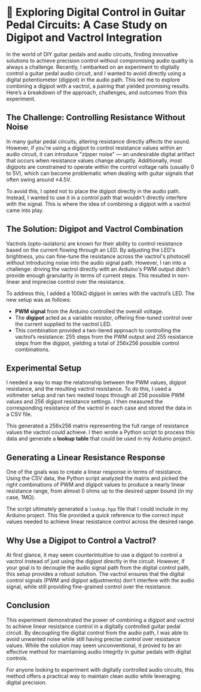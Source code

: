 # 🚨 Exploring Digital Control in Guitar Pedal Circuits: A Case Study on Digipot and Vactrol Integration

In the world of DIY guitar pedals and audio circuits, finding innovative solutions to achieve precision control without compromising audio quality is always a challenge. Recently, I embarked on an experiment to digitally control a guitar pedal audio circuit, and I wanted to avoid directly using a digital potentiometer (digipot) in the audio path. This led me to explore combining a digipot with a vactrol, a pairing that yielded promising results. Here’s a breakdown of the approach, challenges, and outcomes from this experiment.

## The Challenge: Controlling Resistance Without Noise

In many guitar pedal circuits, altering resistance directly affects the sound. However, if you're using a digipot to control resistance values within an audio circuit, it can introduce "zipper noise" — an undesirable digital artifact that occurs when resistance values change abruptly. Additionally, most digipots are constrained to operate within the control voltage rails (usually 0 to 5V), which can become problematic when dealing with guitar signals that often swing around ±4.5V.

To avoid this, I opted not to place the digipot directly in the audio path. Instead, I wanted to use it in a control path that wouldn't directly interfere with the signal. This is where the idea of combining a digipot with a vactrol came into play.

## The Solution: Digipot and Vactrol Combination

Vactrols (opto-isolators) are known for their ability to control resistance based on the current flowing through an LED. By adjusting the LED's brightness, you can fine-tune the resistance across the vactrol's photocell without introducing noise into the audio signal path. However, I ran into a challenge: driving the vactrol directly with an Arduino's PWM output didn't provide enough granularity in terms of current steps. This resulted in non-linear and imprecise control over the resistance.

To address this, I added a 100kΩ digipot in series with the vactrol’s LED. The new setup was as follows:

- **PWM signal** from the Arduino controlled the overall voltage.
- The **digipot** acted as a variable resistor, offering fine-tuned control over the current supplied to the vactrol LED.
- This combination provided a two-tiered approach to controlling the vactrol’s resistance: 255 steps from the PWM output and 255 resistance steps from the digipot, yielding a total of 256x256 possible control combinations.

## Experimental Setup

I needed a way to map the relationship between the PWM values, digipot resistance, and the resulting vactrol resistance. To do this, I used a voltmeter setup and ran two nested loops through all 256 possible PWM values and 256 digipot resistance settings. I then measured the corresponding resistance of the vactrol in each case and stored the data in a CSV file.

This generated a 256x256 matrix representing the full range of resistance values the vactrol could achieve. I then wrote a Python script to process this data and generate a **lookup table** that could be used in my Arduino project.

## Generating a Linear Resistance Response

One of the goals was to create a linear response in terms of resistance. Using the CSV data, the Python script analyzed the matrix and picked the right combinations of PWM and digipot values to produce a nearly linear resistance range, from almost 0 ohms up to the desired upper bound (in my case, 1MΩ).

The script ultimately generated a `lookup.hpp` file that I could include in my Arduino project. This file provided a quick reference to the correct input values needed to achieve linear resistance control across the desired range.

## Why Use a Digipot to Control a Vactrol?

At first glance, it may seem counterintuitive to use a digipot to control a vactrol instead of just using the digipot directly in the circuit. However, if your goal is to decouple the audio signal path from the digital control path, this setup provides a robust solution. The vactrol ensures that the digital control signals (PWM and digipot adjustments) don’t interfere with the audio signal, while still providing fine-grained control over the resistance.

## Conclusion

This experiment demonstrated the power of combining a digipot and vactrol to achieve linear resistance control in a digitally controlled guitar pedal circuit. By decoupling the digital control from the audio path, I was able to avoid unwanted noise while still having precise control over resistance values. While the solution may seem unconventional, it proved to be an effective method for maintaining audio integrity in guitar pedals with digital controls.

For anyone looking to experiment with digitally controlled audio circuits, this method offers a practical way to maintain clean audio while leveraging digital precision.

